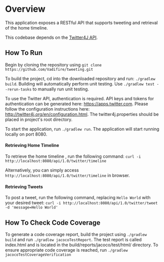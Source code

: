 # Overview
This application exposes a RESTful API that supports tweeting and retrieval of the home timeline.

This codebase depends on the [Twitter4J API](http://twitter4j.org/). 

## How To Run

Begin by cloning the repository using ```git clone https://github.com/Vadifire/tweeting.git``` 

To build the project, cd into the downloaded repository and run: ```./gradlew build```. 
Building will automatically perform unit testing. Use ```./gradlew test --rerun-tasks``` to manually run unit testing.

To use the Twitter API, authentication is required. 
API keys and tokens for authentication can be generated here: https://apps.twitter.com. 
Please follow the configuration instructions here: http://twitter4j.org/en/configuration.html. 
The twitter4j.properties should be placed in project's root directory.

To start the application, run ```./gradlew run```. The application will start running locally on port 8080.

#### Retrieving Home Timeline

To retrieve the home timeline , run the following command:
 ```curl -i http://localhost:8080/api/1.0/twitter/timeline```
 
Alternatively, you can simply access ```http://localhost:8080/api/1.0/twitter/timeline``` in browser.
 
 #### Retrieving Tweets
 
To post a tweet, run the following command, replacing ```Hello World``` with your desired tweet:
```curl -i http://localhost:8080/api/1.0/twitter/tweet -d 'message=Hello World'```


## How To Check Code Coverage

To generate a code coverage report, build the project using ```./gradlew build``` 
and run ```./gradlew jacocoTestReport```. The test report is called index.html and is located in the
build/reports/jacoco/test/html/ directory. To ensure appropriate code coverage is reached, run 
```./gradlew jacocoTestCoverageVerification```